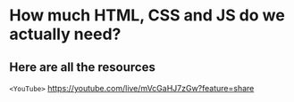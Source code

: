 # How much HTML, CSS and JS do we actually need?
Here are all the resources
---
`<YouTube>` <https://youtube.com/live/mVcGaHJ7zGw?feature=share>

![]()
---

